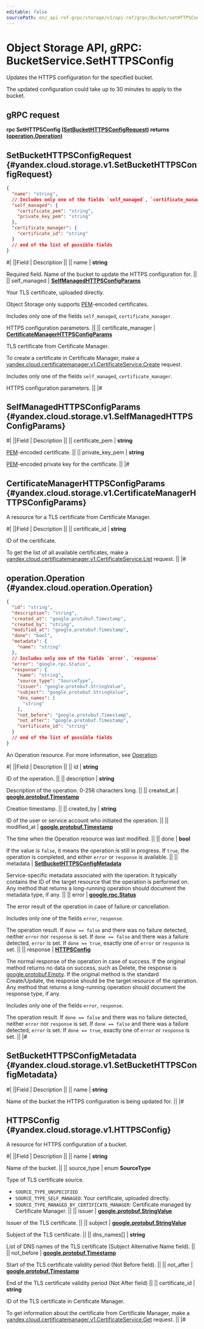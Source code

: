 ```yaml
---
editable: false
sourcePath: en/_api-ref-grpc/storage/v1/api-ref/grpc/Bucket/setHTTPSConfig.md
---
```


# Object Storage API, gRPC: BucketService.SetHTTPSConfig

Updates the HTTPS configuration for the specified bucket.

The updated configuration could take up to 30 minutes to apply to the bucket.

## gRPC request

**rpc SetHTTPSConfig ([SetBucketHTTPSConfigRequest](#yandex.cloud.storage.v1.SetBucketHTTPSConfigRequest)) returns ([operation.Operation](#yandex.cloud.operation.Operation))**

## SetBucketHTTPSConfigRequest {#yandex.cloud.storage.v1.SetBucketHTTPSConfigRequest}

```json
{
  "name": "string",
  // Includes only one of the fields `self_managed`, `certificate_manager`
  "self_managed": {
    "certificate_pem": "string",
    "private_key_pem": "string"
  },
  "certificate_manager": {
    "certificate_id": "string"
  }
  // end of the list of possible fields
}
```

#|
||Field | Description ||
|| name | **string**

Required field. Name of the bucket to update the HTTPS configuration for. ||
|| self_managed | **[SelfManagedHTTPSConfigParams](#yandex.cloud.storage.v1.SelfManagedHTTPSConfigParams)**

Your TLS certificate, uploaded directly.

Object Storage only supports [PEM](https://en.wikipedia.org/wiki/Privacy-Enhanced_Mail)-encoded certificates.

Includes only one of the fields `self_managed`, `certificate_manager`.

HTTPS configuration parameters. ||
|| certificate_manager | **[CertificateManagerHTTPSConfigParams](#yandex.cloud.storage.v1.CertificateManagerHTTPSConfigParams)**

TLS certificate from Certificate Manager.

To create a certificate in Certificate Manager, make a
[yandex.cloud.certificatemanager.v1.CertificateService.Create](/docs/certificate-manager/api-ref/grpc/Certificate/create#Create) request.

Includes only one of the fields `self_managed`, `certificate_manager`.

HTTPS configuration parameters. ||
|#

## SelfManagedHTTPSConfigParams {#yandex.cloud.storage.v1.SelfManagedHTTPSConfigParams}

#|
||Field | Description ||
|| certificate_pem | **string**

[PEM](https://en.wikipedia.org/wiki/Privacy-Enhanced_Mail)-encoded certificate. ||
|| private_key_pem | **string**

[PEM](https://en.wikipedia.org/wiki/Privacy-Enhanced_Mail)-encoded private key for the certificate. ||
|#

## CertificateManagerHTTPSConfigParams {#yandex.cloud.storage.v1.CertificateManagerHTTPSConfigParams}

A resource for a TLS certificate from Certificate Manager.

#|
||Field | Description ||
|| certificate_id | **string**

ID of the certificate.

To get the list of all available certificates, make a [yandex.cloud.certificatemanager.v1.CertificateService.List](/docs/certificate-manager/api-ref/grpc/Certificate/list#List)
request. ||
|#

## operation.Operation {#yandex.cloud.operation.Operation}

```json
{
  "id": "string",
  "description": "string",
  "created_at": "google.protobuf.Timestamp",
  "created_by": "string",
  "modified_at": "google.protobuf.Timestamp",
  "done": "bool",
  "metadata": {
    "name": "string"
  },
  // Includes only one of the fields `error`, `response`
  "error": "google.rpc.Status",
  "response": {
    "name": "string",
    "source_type": "SourceType",
    "issuer": "google.protobuf.StringValue",
    "subject": "google.protobuf.StringValue",
    "dns_names": [
      "string"
    ],
    "not_before": "google.protobuf.Timestamp",
    "not_after": "google.protobuf.Timestamp",
    "certificate_id": "string"
  }
  // end of the list of possible fields
}
```

An Operation resource. For more information, see [Operation](/docs/api-design-guide/concepts/operation).

#|
||Field | Description ||
|| id | **string**

ID of the operation. ||
|| description | **string**

Description of the operation. 0-256 characters long. ||
|| created_at | **[google.protobuf.Timestamp](https://developers.google.com/protocol-buffers/docs/reference/google.protobuf#timestamp)**

Creation timestamp. ||
|| created_by | **string**

ID of the user or service account who initiated the operation. ||
|| modified_at | **[google.protobuf.Timestamp](https://developers.google.com/protocol-buffers/docs/reference/google.protobuf#timestamp)**

The time when the Operation resource was last modified. ||
|| done | **bool**

If the value is `false`, it means the operation is still in progress.
If `true`, the operation is completed, and either `error` or `response` is available. ||
|| metadata | **[SetBucketHTTPSConfigMetadata](#yandex.cloud.storage.v1.SetBucketHTTPSConfigMetadata)**

Service-specific metadata associated with the operation.
It typically contains the ID of the target resource that the operation is performed on.
Any method that returns a long-running operation should document the metadata type, if any. ||
|| error | **[google.rpc.Status](https://cloud.google.com/tasks/docs/reference/rpc/google.rpc#status)**

The error result of the operation in case of failure or cancellation.

Includes only one of the fields `error`, `response`.

The operation result.
If `done == false` and there was no failure detected, neither `error` nor `response` is set.
If `done == false` and there was a failure detected, `error` is set.
If `done == true`, exactly one of `error` or `response` is set. ||
|| response | **[HTTPSConfig](#yandex.cloud.storage.v1.HTTPSConfig)**

The normal response of the operation in case of success.
If the original method returns no data on success, such as Delete,
the response is [google.protobuf.Empty](https://developers.google.com/protocol-buffers/docs/reference/google.protobuf#google.protobuf.Empty).
If the original method is the standard Create/Update,
the response should be the target resource of the operation.
Any method that returns a long-running operation should document the response type, if any.

Includes only one of the fields `error`, `response`.

The operation result.
If `done == false` and there was no failure detected, neither `error` nor `response` is set.
If `done == false` and there was a failure detected, `error` is set.
If `done == true`, exactly one of `error` or `response` is set. ||
|#

## SetBucketHTTPSConfigMetadata {#yandex.cloud.storage.v1.SetBucketHTTPSConfigMetadata}

#|
||Field | Description ||
|| name | **string**

Name of the bucket the HTTPS configuration is being updated for. ||
|#

## HTTPSConfig {#yandex.cloud.storage.v1.HTTPSConfig}

A resource for HTTPS configuration of a bucket.

#|
||Field | Description ||
|| name | **string**

Name of the bucket. ||
|| source_type | enum **SourceType**

Type of TLS certificate source.

- `SOURCE_TYPE_UNSPECIFIED`
- `SOURCE_TYPE_SELF_MANAGED`: Your certificate, uploaded directly.
- `SOURCE_TYPE_MANAGED_BY_CERTIFICATE_MANAGER`: Certificate managed by Certificate Manager. ||
|| issuer | **[google.protobuf.StringValue](https://developers.google.com/protocol-buffers/docs/reference/csharp/class/google/protobuf/well-known-types/string-value)**

Issuer of the TLS certificate. ||
|| subject | **[google.protobuf.StringValue](https://developers.google.com/protocol-buffers/docs/reference/csharp/class/google/protobuf/well-known-types/string-value)**

Subject of the TLS certificate. ||
|| dns_names[] | **string**

List of DNS names of the TLS certificate (Subject Alternative Name field). ||
|| not_before | **[google.protobuf.Timestamp](https://developers.google.com/protocol-buffers/docs/reference/google.protobuf#timestamp)**

Start of the TLS certificate validity period (Not Before field). ||
|| not_after | **[google.protobuf.Timestamp](https://developers.google.com/protocol-buffers/docs/reference/google.protobuf#timestamp)**

End of the TLS certificate validity period (Not After field) ||
|| certificate_id | **string**

ID of the TLS certificate in Certificate Manager.

To get information about the certificate from Certificate Manager, make a
[yandex.cloud.certificatemanager.v1.CertificateService.Get](/docs/certificate-manager/api-ref/grpc/Certificate/get#Get) request. ||
|#